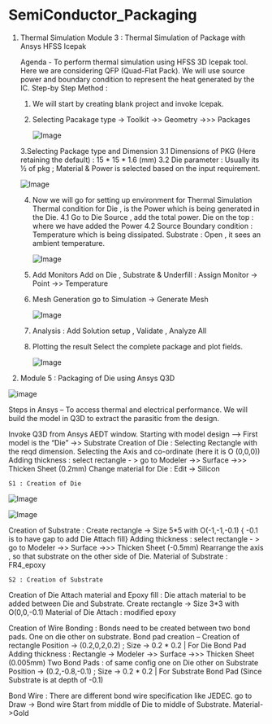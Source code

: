 # SemiConductor_Packaging
  1. Thermal Simulation
    Module 3 : Thermal Simulation of Package with Ansys HFSS Icepak

     Agenda -
        To perform thermal simulation using HFSS 3D Icepak tool.
        Here we are considering QFP (Quad-Flat Pack). We will use source power and boundary condition to represent 
        the heat generated by the IC.
      Step-by Step Method :
        1. We will start by creating blank project and invoke Icepak.
        2. Selecting Pacakage type -> Toolkit ->> Geometry ->>> Packages
           
           ![Image](https://github.com/user-attachments/assets/a233f63c-0f83-48c3-a335-798b736a82e9)
           
        3.Selecting Package type and Dimension 
          3.1 Dimensions of PKG (Here retaining the default) : 15 * 15 * 1.6 (mm)
          3.2 Die parameter : Usually its ½ of pkg ; Material & Power is selected based on the input requirement.
     
     ![Image](https://github.com/user-attachments/assets/500d1385-52e3-4fa1-8409-7066b6722dc8)


        4. Now we will go for setting up environment for Thermal Simulation
            Thermal condition for Die , is the Power which is being generated in the Die.
        4.1 Go to Die Source , add the total power. 
              Die on the top : where we have added the Power
        4.2 Source Boundary condition :  Temperature  which is being dissipated.
    		      Substrate : Open , it sees an ambient temperature.
           
           ![Image](https://github.com/user-attachments/assets/adb6a1bd-2583-4e1f-b100-183b29baca4e)


         
        6. Add Monitors 
            Add on Die , Substrate & Underfill :  Assign Monitor -> Point ->> Temperature
        7. Mesh Generation
            go to Simulation -> Generate Mesh
           
           ![Image](https://github.com/user-attachments/assets/c6b80106-382d-470c-ab80-08273c9318f9)


        9. Analysis : Add Solution setup , Validate , Analyze All
        10. Plotting the result
           Select the complete package and plot fields.

            ![Image](https://github.com/user-attachments/assets/41fece33-bcf8-4917-a9f6-42303cf6dc99)


           
2. Module 5 : Packaging of Die using Ansys Q3D
   
 ![image](https://github.com/user-attachments/assets/64d1d23f-638a-4384-b09f-4c5ff979398e)

  Steps in Ansys –
To access thermal and electrical performance.
We will build the model in Q3D to extract the parasitic from the design.

Invoke Q3D from Ansys AEDT window.
Starting with model design –> First model is the “Die” ->> Substrate
  Creation of Die :
    Selecting Rectangle with the reqd dimension.
    Selecting the Axis and co-ordinate (here it is O (0,0,0))
    Adding thickness : select rectangle - > go to Modeler ->> Surface ->>> Thicken Sheet (0.2mm)
    Change material for Die : Edit -> Silicon

    S1 : Creation of Die 
 ![Image](https://github.com/user-attachments/assets/e948d3b9-0727-448b-b74b-475ed0119f9f)

 ![Image](https://github.com/user-attachments/assets/58109c5a-d88c-4491-8a85-456f40bfd5cd)



  Creation of Substrate :
    Create rectangle -> Size 5*5 with O(-1,-1,-0.1)  { -0.1 is to have gap to add Die Attach fill}
    Adding thickness : select rectangle - > go to Modeler ->> Surface ->>> Thicken Sheet (-0.5mm)
    Rearrange the axis , so that substrate on the other side of Die.
    Material of Substrate : FR4_epoxy

    S2 : Creation of Substrate
    



  Creation of Die Attach material and Epoxy fill :
    Die attach material to be added between Die and Substrate.
    Create rectangle -> Size 3*3 with O(0,0,-0.1)
    Material of Die Attach : modified epoxy

  Creation of Wire Bonding :
    Bonds need to be created between two bond pads. One on die other on substrate.
    Bond pad creation – Creation of rectangle 
    Position -> (0.2,0,2,0.2) ; Size -> 0.2 * 0.2  | For Die Bond Pad
    Adding thickness : Rectangle -> Modeler ->> Surface ->>> Thicken Sheet (0.005mm)
    Two Bond Pads : of same config one on Die other on Substrate
    Position -> (0.2,-0.8,-0.1) ; Size -> 0.2 * 0.2  | For Substrate Bond Pad
		    (Since Substrate is at depth of -0.1)



      


  Bond Wire : There are different bond wire specification like JEDEC. 
    go to Draw -> Bond wire
    Start from middle of Die to middle of Substrate.
    Material->Gold

    


    

